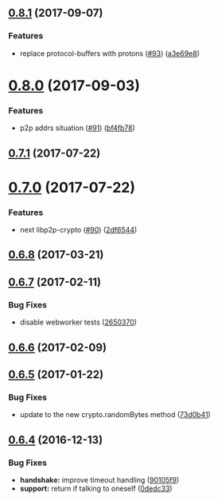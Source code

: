 <a name="0.8.1"></a>
## [0.8.1](https://github.com/ipfs/js-libp2p-secio/compare/v0.8.0...v0.8.1) (2017-09-07)


### Features

* replace protocol-buffers with protons ([#93](https://github.com/ipfs/js-libp2p-secio/issues/93)) ([a3e69e8](https://github.com/ipfs/js-libp2p-secio/commit/a3e69e8))



<a name="0.8.0"></a>
# [0.8.0](https://github.com/ipfs/js-libp2p-secio/compare/v0.7.1...v0.8.0) (2017-09-03)


### Features

* p2p addrs situation ([#91](https://github.com/ipfs/js-libp2p-secio/issues/91)) ([bf4fb78](https://github.com/ipfs/js-libp2p-secio/commit/bf4fb78))



<a name="0.7.1"></a>
## [0.7.1](https://github.com/ipfs/js-libp2p-secio/compare/v0.7.0...v0.7.1) (2017-07-22)



<a name="0.7.0"></a>
# [0.7.0](https://github.com/ipfs/js-libp2p-secio/compare/v0.6.8...v0.7.0) (2017-07-22)


### Features

* next libp2p-crypto ([#90](https://github.com/ipfs/js-libp2p-secio/issues/90)) ([2df6544](https://github.com/ipfs/js-libp2p-secio/commit/2df6544))



<a name="0.6.8"></a>
## [0.6.8](https://github.com/ipfs/js-libp2p-secio/compare/v0.6.7...v0.6.8) (2017-03-21)



<a name="0.6.7"></a>
## [0.6.7](https://github.com/ipfs/js-libp2p-secio/compare/v0.6.6...v0.6.7) (2017-02-11)


### Bug Fixes

* disable webworker tests ([2650370](https://github.com/ipfs/js-libp2p-secio/commit/2650370))



<a name="0.6.6"></a>
## [0.6.6](https://github.com/ipfs/js-libp2p-secio/compare/v0.6.5...v0.6.6) (2017-02-09)



<a name="0.6.5"></a>
## [0.6.5](https://github.com/ipfs/js-libp2p-secio/compare/v0.6.4...v0.6.5) (2017-01-22)


### Bug Fixes

* update to the new crypto.randomBytes method ([73d0b41](https://github.com/ipfs/js-libp2p-secio/commit/73d0b41))



<a name="0.6.4"></a>
## [0.6.4](https://github.com/ipfs/js-libp2p-secio/compare/v0.6.3...v0.6.4) (2016-12-13)


### Bug Fixes

* **handshake:** improve timeout handling ([90105f9](https://github.com/ipfs/js-libp2p-secio/commit/90105f9))
* **support:** return if talking to oneself ([0dedc33](https://github.com/ipfs/js-libp2p-secio/commit/0dedc33))



